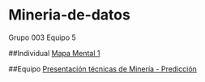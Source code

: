 # Mineria-de-datos
Grupo 003 Equipo 5

##Individual
[Mapa Mental 1](https://github.com/lauraestefany/Mineria-de-datos/blob/master/MapaMental_1_1588292.pdf)

##Equipo
[Presentación técnicas de Minería - Predicción](https://github.com/lauraestefany/Mineria-de-datos/blob/master/Presentaci%C3%B3n_Predicci%C3%B3n_5.pdf)
